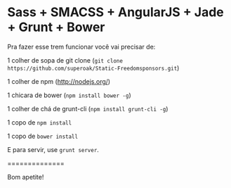 Sass + SMACSS + AngularJS + Jade + Grunt + Bower
==============

Pra fazer esse trem funcionar você vai precisar de:

1 colher de sopa de git clone (`git clone https://github.com/superoak/Static-Freedomsponsors.git`)

1 colher de npm (http://nodejs.org/)

1 chicara de bower (`npm install bower -g`)

1 colher de chá de grunt-cli (`npm install grunt-cli -g`)

1 copo de `npm install`

1 copo de `bower install`


E para servir, use `grunt server`.

==============

Bom apetite!